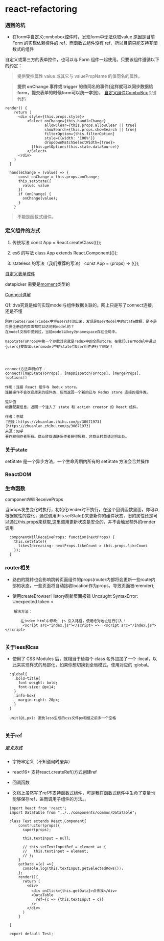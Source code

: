 # react-refactoring

### 遇到的坑

- 在form中自定义combobox控件时，发现form中无法获取value 原因是目前 Form 的实现依赖控件的 ref，而函数式组件没有 ref，所以目前只能支持非函数式的组件

自定义或第三方的表单控件，也可以与 Form 组件一起使用。只要该组件遵循以下的约定：

> 提供受控属性 value 或其它与 valuePropName 的值同名的属性。

> **提供 onChange 事件或 trigger 的值同名的事件(这样就可以同步数据给form，提交表单的时候form可以统一拿到)**。
>[自定义组件ComboBox](https://github.com/hangpage/react-refactoring/blob/dev/src/components/common/ComboBox.js)关键代码
  ```
  render() {
      return (
        <div style={this.props.style}>
            <Select onChange={this.handleChange}
                    allowClear={this.props.allowClear || true}
                    showSearch={this.props.showSearch || true}
                    filterOption={this.filterOption}
                    style={{width: '100%'}}
                    dropdownMatchSelectWidth={true}>
              {this.getOptions(this.state.dataSource)}
            </Select>
        </div>
      )
    }
                    
    handleChange = (value) => {
        const onChange = this.props.onChange;
        this.setState({
          value: value
        })
        if (onChange) {
          onChange(value);
        }
      }
  
  ```


> 不能是函数式组件。


### 定义组件的方式

 1. 传统写法
const App = React.createClass({});

 2. es6 的写法
class App extends React.Component({});

 3. stateless 的写法（我们推荐的写法）
const App = (props) => ({});

[自定义表单控件](https://ant.design/components/form-cn/#components-form-demo-customized-form-controls)


datepicker 需要是[moment](http://momentjs.cn/docs/#/parsing/now/)类型的


[Connect详解](https://blog.csdn.net/u010977147/article/details/53412381)


Q1:
    dva究竟是如何实现model与组件数据关联的，网上只是写了connect连接，还是不懂
    
    刚在routes/user/index中将users打印出来，发现是UserModel中的state数据，是不是只要注册过的页面都可以访问到model的？
    在model文档中提到过，当前model以key为namespace存在全局中。 
    
    mapStateToProps中第一个参数其实就是redux中的全局store，在我们userModel中通过{users}提取出usersmodel中的state与User组件进行了绑定！


    
    
    connect方法声明如下：
    connect([mapStateToProps], [mapDispatchToProps], [mergeProps],[options])  
    
    作用：连接 React 组件与 Redux store。 
    连接操作不会改变原来的组件类，反而返回一个新的已与 Redux store 连接的组件类。 
    
    返回值
    根据配置信息，返回一个注入了 state 和 action creator 的 React 组件。
    
    作者：李斌
    [链接：https://zhuanlan.zhihu.com/p/30671973](https://zhuanlan.zhihu.com/p/30671973)
    来源：知乎
    著作权归作者所有。商业转载请联系作者获得授权，非商业转载请注明出处。
    
    
    
### 关于state

setState 是一个异步方法，一个生命周期内所有的 setState 方法会合并操作

    
### ReactDOM

    
    
### 生命函数


componentWillReceiveProps

当props发生变化时执行，初始化render时不执行，在这个回调函数里面，你可以根据属性的变化，通过调用this.setState()来更新你的组件状态，旧的属性还是可以通过this.props来获取,这里调用更新状态是安全的，并不会触发额外的render调用

```
  componentWillReceiveProps: function(nextProps) {
    this.setState({
      likesIncreasing: nextProps.likeCount > this.props.likeCount
    });
  }
```


### router相关

- 路由的跳转也会影响跳转页面组件的props(router内部将会更新一些route内部的状态，一些页面将自动接收location作为props，导致页面被rerender);

- 使用createBrowserHistory刷新页面报错 Uncaught SyntaxError: Unexpected token <
```
    解决方法：
     
       在index.html中修改 .js 引入路径，使用绝对地址进行引入！
        <script src="index.js"></script> =>  <script src="/index.js"></script>
     

```


### 关于less和css

- 使用了 CSS Modules 后，就相当于给每个 class 名外加加了一个 :local，以此来实现样式的局部化，如果你想切换到全局模式，使用对应的 :global。
```
  :global{
    .bold-title{
      font-weight: bold;
      font-size: @px14;
    }
    .info-box{
      margin-right: 20px;
    }
  }
  
  unit(@i,px): 避免less生成的css文件px和值之前多一个空格
  
```

### 关于ref 


##### 定义方式

- 字符串定义（不知道何时废弃）
- react16+ 支持react.createRef()方式创建ref
- 回调函数

- 文档上虽然写了ref不支持函数式组件，可是我在函数式组件中生命了变量也能够保存ref，进而调用子组件的方法。。

```
  import React from 'react';
  import DataTable from "../../components/common/DataTable";
  
  class Test extends React.Component{
      constructor(props){
        super(props);
  
        this.textInput = null;
  
        // this.setTextInputRef = element => {
        //   this.textInput = element;
        // };
      }
      getData =(e) =>{
        console.log(this.textInput.getSelectedRows());
      };
      render(){
        return (
          <div>
            <div onClick={this.getData}>点击我</div>
            <DataTable
              ref={c => {this.textInput = c}}
            />
          </div>
        )
      }
  
  }
  
  export default Test;
```
